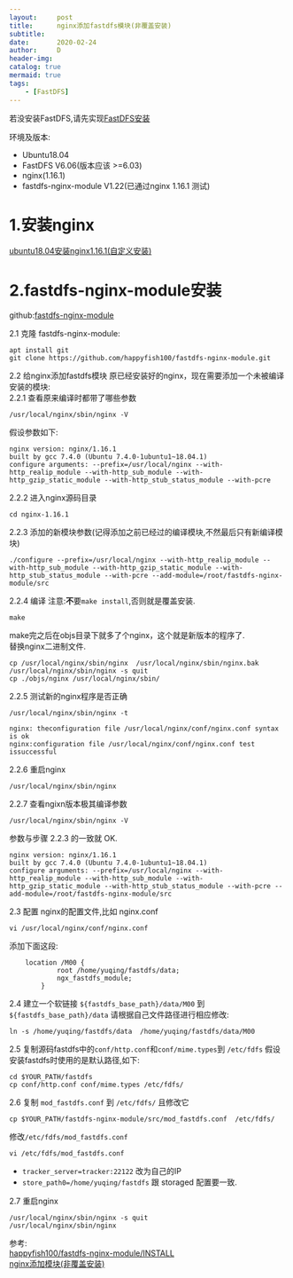 ```yaml
---
layout:     post
title:      nginx添加fastdfs模块(非覆盖安装)
subtitle:   
date:       2020-02-24
author:     D
header-img: 
catalog: true
mermaid: true
tags:
    - [FastDFS]
---
```


若没安装FastDFS,请先实现[FastDFS安装](https://dm116.github.io/2020/02/23/install-fastdfs)

环境及版本:
- Ubuntu18.04
- FastDFS V6.06(版本应该 >=6.03)
- nginx(1.16.1)
- fastdfs-nginx-module V1.22(已通过nginx 1.16.1 测试)

# 1.安装nginx

[ubuntu18.04安装nginx1.16.1(自定义安装)](https://dm116.github.io/2020/02/25/install-nginx-on-ubuntu1804/)

# 2.fastdfs-nginx-module安装

github:[fastdfs-nginx-module](https://github.com/happyfish100/fastdfs-nginx-module)

2.1 克隆 fastdfs-nginx-module:
```
apt install git 
git clone https://github.com/happyfish100/fastdfs-nginx-module.git
```
2.2 给nginx添加fastdfs模块
原已经安装好的nginx，现在需要添加一个未被编译安装的模块:<br>
2.2.1 查看原来编译时都带了哪些参数
```
/usr/local/nginx/sbin/nginx -V
```
假设参数如下:
```
nginx version: nginx/1.16.1
built by gcc 7.4.0 (Ubuntu 7.4.0-1ubuntu1~18.04.1) 
configure arguments: --prefix=/usr/local/nginx --with-http_realip_module --with-http_sub_module --with-http_gzip_static_module --with-http_stub_status_module --with-pcre
```
2.2.2 进入nginx源码目录
```
cd nginx-1.16.1
```
2.2.3 添加的新模块参数(记得添加之前已经过的编译模块,不然最后只有新编译模块)
```
./configure --prefix=/usr/local/nginx --with-http_realip_module --with-http_sub_module --with-http_gzip_static_module --with-http_stub_status_module --with-pcre --add-module=/root/fastdfs-nginx-module/src
```
2.2.4 编译
注意:**不**要`make install`,否则就是覆盖安装.
```
make
```
make完之后在objs目录下就多了个nginx，这个就是新版本的程序了.<br>
替换nginx二进制文件.
```
cp /usr/local/nginx/sbin/nginx  /usr/local/nginx/sbin/nginx.bak
/usr/local/nginx/sbin/nginx -s quit
cp ./objs/nginx /usr/local/nginx/sbin/
```

2.2.5 测试新的nginx程序是否正确
```
/usr/local/nginx/sbin/nginx -t
```
```
nginx: theconfiguration file /usr/local/nginx/conf/nginx.conf syntax is ok
nginx:configuration file /usr/local/nginx/conf/nginx.conf test issuccessful
```
2.2.6 重启nginx
```
/usr/local/nginx/sbin/nginx
```
2.2.7 查看ngixn版本极其编译参数
```
/usr/local/nginx/sbin/nginx -V
```
参数与步骤 2.2.3 的一致就 OK.
```
nginx version: nginx/1.16.1
built by gcc 7.4.0 (Ubuntu 7.4.0-1ubuntu1~18.04.1) 
configure arguments: --prefix=/usr/local/nginx --with-http_realip_module --with-http_sub_module --with-http_gzip_static_module --with-http_stub_status_module --with-pcre --add-module=/root/fastdfs-nginx-module/src
```

2.3 配置 nginx的配置文件,比如 nginx.conf
```
vi /usr/local/nginx/conf/nginx.conf
```
添加下面这段:
```
	location /M00 {
            root /home/yuqing/fastdfs/data;
            ngx_fastdfs_module;
        }
```

2.4 建立一个软链接 `${fastdfs_base_path}/data/M00` 到 `${fastdfs_base_path}/data`
请根据自己文件路径进行相应修改:
```
ln -s /home/yuqing/fastdfs/data  /home/yuqing/fastdfs/data/M00
```

2.5 复制源码fastdfs中的`conf/http.conf`和`conf/mime.types`到 `/etc/fdfs`
假设安装fastdfs时使用的是默认路径,如下:
```
cd $YOUR_PATH/fastdfs
cp conf/http.conf conf/mime.types /etc/fdfs/
```

2.6 复制 `mod_fastdfs.conf` 到 `/etc/fdfs/` 且修改它
```
cp $YOUR_PATH/fastdfs-nginx-module/src/mod_fastdfs.conf  /etc/fdfs/
```
修改`/etc/fdfs/mod_fastdfs.conf`
```
vi /etc/fdfs/mod_fastdfs.conf
```

- `tracker_server=tracker:22122` 改为自己的IP
- `store_path0=/home/yuqing/fastdfs` 跟 storaged 配置要一致.

2.7 重启nginx
```
/usr/local/nginx/sbin/nginx -s quit
/usr/local/nginx/sbin/nginx 
```

参考:<br>
[happyfish100/fastdfs-nginx-module/INSTALL](https://github.com/happyfish100/fastdfs-nginx-module/blob/master/INSTALL)<br>
[nginx添加模块(非覆盖安装)](https://cnblogs.com/chaolinux/p/5473950.html)
